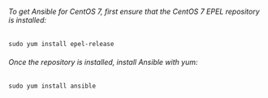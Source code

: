 ###### To get Ansible for CentOS 7, first ensure that the CentOS 7 EPEL repository is installed:
```
sudo yum install epel-release
```

######  Once the repository is installed, install Ansible with yum:
```
sudo yum install ansible
```

